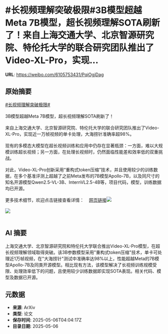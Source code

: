 # #长视频理解突破极限#3B模型超越Meta 7B模型，超长视频理解SOTA刷新了！来自上海交通大学、北京智源研究院、特伦托大学的联合研究团队推出了Video-XL-Pro，实现...

**URL**: https://weibo.com/6105753431/PqiOgjDag

## 原始摘要

<a href="https://m.weibo.cn/search?containerid=231522type%3D1%26t%3D10%26q%3D%23%E9%95%BF%E8%A7%86%E9%A2%91%E7%90%86%E8%A7%A3%E7%AA%81%E7%A0%B4%E6%9E%81%E9%99%90%23&amp;extparam=%23%E9%95%BF%E8%A7%86%E9%A2%91%E7%90%86%E8%A7%A3%E7%AA%81%E7%A0%B4%E6%9E%81%E9%99%90%23" data-hide=""><span class="surl-text">#长视频理解突破极限#</span></a><br><br>3B模型超越Meta 7B模型，超长视频理解SOTA刷新了！<br><br>来自上海交通大学、北京智源研究院、特伦托大学的联合研究团队推出了Video-XL-Pro，实现近一万帧视频的单卡处理，大海捞针准确率超98%。<br><br>现有的多模态大模型在超长视频训练和应用中仍存在显著瓶颈：一方面，难以大规模训练超长视频；另一方面，在处理长视频时，仍然面临性能差和效率低的双重挑战。<br><br>对此，Video-XL-Pro创新采用“重构式token压缩”技术，并且使用较少的训练数据，在多个基准评测上超越了之前Meta发布的7B模型Apollo-7B，以及同尺寸的知名开源模型Qwen2.5-VL-3B、InternVL2.5-4B等，项目代码，模型，训练数据均已开源。<br><br>更多技术细节，欢迎点击链接查看详情：<a href="https://weibo.cn/sinaurl?u=https%3A%2F%2Fmp.weixin.qq.com%2Fs%2Fb76WUrYNc65B6kqbxkqpaw" data-hide=""><span class="url-icon"><img style="width: 1rem;height: 1rem" src="https://h5.sinaimg.cn/upload/2015/09/25/3/timeline_card_small_web_default.png" referrerpolicy="no-referrer"></span><span class="surl-text">网页链接</span></a><img style="" src="https://tvax3.sinaimg.cn/large/006Fd7o3ly1i13rodi118j30zk097n0j.jpg" referrerpolicy="no-referrer"><br><br><img style="" src="https://tvax4.sinaimg.cn/large/006Fd7o3ly1i13roho6urj30zk0olap6.jpg" referrerpolicy="no-referrer"><br><br>

## AI 摘要

上海交通大学、北京智源研究院和特伦托大学联合推出Video-XL-Pro模型，在超长视频理解领域取得突破。该3B参数模型采用"重构式token压缩"技术，单卡可处理近1万帧视频，在"大海捞针"测试中准确率达98%以上，性能超越Meta的7B模型Apollo-7B及同类开源模型。相比现有方法，该模型解决了长视频训练规模受限、处理效率低下的问题，且使用较少训练数据即实现SOTA表现。相关代码、模型及数据已开源。

## 元数据

- **来源**: ArXiv
- **类型**: 论文
- **保存时间**: 2025-05-06T04:04:17Z
- **目录日期**: 2025-05-06
